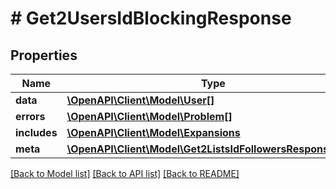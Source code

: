 # # Get2UsersIdBlockingResponse

## Properties

Name | Type | Description | Notes
------------ | ------------- | ------------- | -------------
**data** | [**\OpenAPI\Client\Model\User[]**](User.md) |  | [optional]
**errors** | [**\OpenAPI\Client\Model\Problem[]**](Problem.md) |  | [optional]
**includes** | [**\OpenAPI\Client\Model\Expansions**](Expansions.md) |  | [optional]
**meta** | [**\OpenAPI\Client\Model\Get2ListsIdFollowersResponseMeta**](Get2ListsIdFollowersResponseMeta.md) |  | [optional]

[[Back to Model list]](../../README.md#models) [[Back to API list]](../../README.md#endpoints) [[Back to README]](../../README.md)
